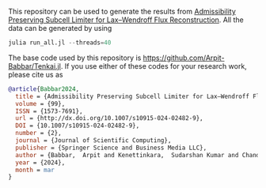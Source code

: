 This repository can be used to generate the results from [Admissibility Preserving Subcell Limiter for Lax–Wendroff Flux Reconstruction](https://link.springer.com/article/10.1007/s10915-024-02482-9). All the data can be generated by using
```julia
julia run_all.jl --threads=40
```

The base code used by this repository is https://github.com/Arpit-Babbar/Tenkai.jl. If you use either of these codes for your research work, please cite us as

```bibtex
@article{Babbar2024,
  title = {Admissibility Preserving Subcell Limiter for Lax–Wendroff Flux Reconstruction},
  volume = {99},
  ISSN = {1573-7691},
  url = {http://dx.doi.org/10.1007/s10915-024-02482-9},
  DOI = {10.1007/s10915-024-02482-9},
  number = {2},
  journal = {Journal of Scientific Computing},
  publisher = {Springer Science and Business Media LLC},
  author = {Babbar,  Arpit and Kenettinkara,  Sudarshan Kumar and Chandrashekar,  Praveen},
  year = {2024},
  month = mar 
}
```
